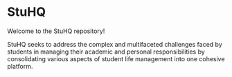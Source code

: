 # StuHQ
Welcome to the StuHQ repository!

StuHQ seeks to address the complex and multifaceted challenges faced by students in managing their academic and personal responsibilities by consolidating various aspects of student life management into one cohesive platform.
